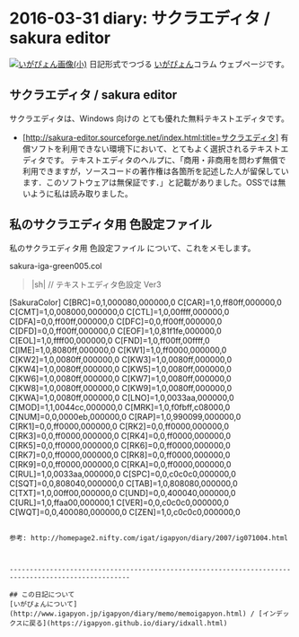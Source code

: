 2016-03-31 diary: サクラエディタ / sakura editor
=====================================================================================================
[![いがぴょん画像(小)](https://igapyon.github.io/diary/images/iga200306s.jpg "いがぴょん")](https://igapyon.github.io/diary/memo/memoigapyon.html) 日記形式でつづる [いがぴょん](https://igapyon.github.io/diary/memo/memoigapyon.html)コラム ウェブページです。

## サクラエディタ / sakura editor

サクラエディタは、Windows 向けの とても優れた無料テキストエディタです。
* [http://sakura-editor.sourceforge.net/index.html:title=サクラエディタ]
有償ソフトを利用できない環境下において、とてもよく選択されるテキストエディタです。
テキストエディタのヘルプに、「商用・非商用を問わず無償で利用できますが，ソースコードの著作権は各箇所を記述した人が留保しています．このソフトウェアは無保証です．」と記載がありました。OSSでは無いように私は読み取りました。


## 私のサクラエディタ用 色設定ファイル

私のサクラエディタ用 色設定ファイル について、これをメモします。

sakura-iga-green005.col
>|sh|
// テキストエディタ色設定 Ver3

[SakuraColor]
C[BRC]=0,1,000080,000000,0
C[CAR]=1,0,ff80ff,000000,0
C[CMT]=1,0,008000,000000,0
C[CTL]=1,0,00ffff,000000,0
C[DFA]=0,0,ff00ff,000000,0
C[DFC]=0,0,ff00ff,000000,0
C[DFD]=0,0,ff00ff,000000,0
C[EOF]=1,0,81f1fe,000000,0
C[EOL]=1,0,ffff00,000000,0
C[FND]=1,0,ff00ff,00ffff,0
C[IME]=1,0,8080ff,000000,0
C[KW1]=1,0,ff0000,000000,0
C[KW2]=1,0,0080ff,000000,0
C[KW3]=1,0,0080ff,000000,0
C[KW4]=1,0,0080ff,000000,0
C[KW5]=1,0,0080ff,000000,0
C[KW6]=1,0,0080ff,000000,0
C[KW7]=1,0,0080ff,000000,0
C[KW8]=1,0,0080ff,000000,0
C[KW9]=1,0,0080ff,000000,0
C[KWA]=1,0,0080ff,000000,0
C[LNO]=1,0,0033aa,000000,0
C[MOD]=1,1,0044cc,000000,0
C[MRK]=1,0,f0fbff,c08000,0
C[NUM]=0,0,0000eb,000000,0
C[RAP]=1,0,990099,000000,0
C[RK1]=0,0,ff0000,000000,0
C[RK2]=0,0,ff0000,000000,0
C[RK3]=0,0,ff0000,000000,0
C[RK4]=0,0,ff0000,000000,0
C[RK5]=0,0,ff0000,000000,0
C[RK6]=0,0,ff0000,000000,0
C[RK7]=0,0,ff0000,000000,0
C[RK8]=0,0,ff0000,000000,0
C[RK9]=0,0,ff0000,000000,0
C[RKA]=0,0,ff0000,000000,0
C[RUL]=1,0,0033aa,000000,0
C[SPC]=0,0,c0c0c0,000000,0
C[SQT]=0,0,808040,000000,0
C[TAB]=1,0,808080,000000,0
C[TXT]=1,0,00ff00,000000,0
C[UND]=0,0,400040,000000,0
C[URL]=1,0,ffaa00,000000,1
C[VER]=0,0,c0c0c0,000000,0
C[WQT]=0,0,400080,000000,0
C[ZEN]=1,0,c0c0c0,000000,0
```

参考: http://homepage2.nifty.com/igat/igapyon/diary/2007/ig071004.html



----------------------------------------------------------------------------------------------------

## この日記について
[いがぴょんについて](http://www.igapyon.jp/igapyon/diary/memo/memoigapyon.html) / [インデックスに戻る](https://igapyon.github.io/diary/idxall.html)
